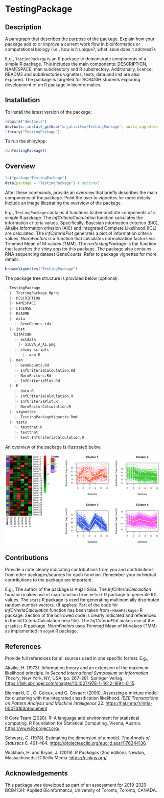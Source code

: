 
<!-- README.md is generated from README.Rmd. Please edit that file -->
TestingPackage
==============

<!-- badges: start -->
<!-- badges: end -->
Description
-----------

A paragraph that describes the purpose of the package. Explain how your package add to or improve a current work flow in bioinformatics or computational biology (i.e., how is it unique?, what issue does it address?).

E.g., `TestingPackage` is an R package to demonstrate components of a simple R package. This includes the main components: DESCRIPTION, NAMESPACE, man subdirectory and R subdirectory. Additionally, licence, README and subdirectories vignettes, tests, data and inst are also explored. The package is targeted for BCB410H students exploring development of an R package in bioinformatics.

Installation
------------

To install the latest version of the package:

``` r
require("devtools")
devtools::install_github("anjalisilva/TestingPackage", build_vignettes = TRUE)
library("TestingPackage")
```

To run the shinyApp:

``` r
runTestingPackage()
```

Overview
--------

``` r
ls("package:TestingPackage")
data(package = "TestingPackage") # optional
```

After these commands, provide an overview that briefly describes the main components of the package. Point the user to vignettes for more details. Include an image illustrating the overview of the package.

E.g., `TestingPackage` contains 4 functions to demonstrate components of a simple R package. The *InfCriteriaCalculation* function calculates the information criteria values. Specifically, Bayesian information criterion (BIC), Akaike information criterion (AIC) and Integrated Complete Likelihood (ICL) are calculated. The *InfCriteriaPlot* generates a plot of information criteria values. *NormFactors* is a function that calculates normalization factors via Trimmed Mean of M-values (TMM). The *runTestingPackage* is the function that launches the shiny app for this package. The package also contains RNA sequencing dataset GeneCounts. Refer to package vignettes for more details.

``` r
browseVignettes("TestingPackage")
```

The package tree structure is provided below (optional).

``` r
- TestingPackage
  |- TestingPackage.Rproj
  |- DESCRIPTION
  |- NAMESPACE
  |- LICENSE
  |- README
  |- data
    |- GeneCounts.rda
  |- inst
    CITATION
    |- extdata
      |- SILVA_A_A1.png
    |- shiny-scripts 
        |- app.R
  |- man
    |- GeneCounts.Rd
    |- InfCriteriaCalculation.Rd
    |- NormFactors.Rd
    |- InfCriteriaPlot.Rd
  |- R
    |- data.R
    |- InfCriteriaCalculation.R
    |- InfCriteriaPlot.R
    |- NormFactorCalculation.R
  |- vignettes
    |- TestingPackageVignette.Rmd
  |- tests
    |- testthat.R
    |- testthat
    |- test-InfCriteriaCalculation.R
```

An overview of the package is illustrated below.

![](./inst/extdata/SILVA_A_A1.png)

Contributions
-------------

Provide a note clearly indicating contributions from you and contributions from other packages/sources for each function. Remember your individual contributions to the package are important.

E.g., The author of the package is Anjali Silva. The *InfCriteriaCalculation* function makes use of map function from `mclust` R package to generate ICL values. The `stats` R package is used for generating multinomially distributed random number vectors. (If applies: Part of the code for *InfCriteriaCalculation* function has been taken from `<NamePackage>` R package. Section of the borrowed code is clearly indicated and referenced in the InfCriteriaCalculation help file). The *InfCriteriaPlot* makes use of the `graphics` R package. *NormFactors* uses Trimmed Mean of M-values (TMM) as implemented in `edgeR` R package.

References
----------

Provide full references for all sources used in one specific format. E.g.,

Akaike, H. (1973). Information theory and an extension of the maximum likelihood principle. In *Second International Symposium on Information Theory*, New York, NY, USA, pp. 267–281. Springer Verlag. <https://link.springer.com/chapter/10.1007/978-1-4612-1694-0_15>.

Biernacki, C., G. Celeux, and G. Govaert (2000). Assessing a mixture model for clustering with the integrated classification likelihood. *IEEE Transactions on Pattern Analysis and Machine Intelligence* 22. <https://hal.inria.fr/inria-00073163/document>

R Core Team (2020). R: A language and environment for statistical computing. R Foundation for Statistical Computing, Vienna, Austria. <https://www.R-project.org/>

Schwarz, G. (1978). Estimating the dimension of a model. *The Annals of Statistics* 6, 461–464. <https://projecteuclid.org/euclid.aos/1176344136>.

Wickham, H. and Bryan, J. (2019). *R Packages* (2nd edition). Newton, Massachusetts: O'Reilly Media. <https://r-pkgs.org/>

Acknowledgements
----------------

This package was developed as part of an assessment for 2019-2020 BCB410H: Applied Bioinformatics, University of Toronto, Toronto, CANADA.
